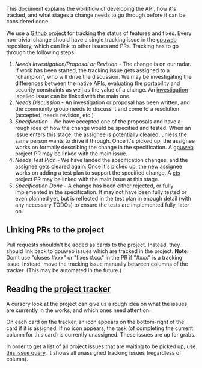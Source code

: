 This document explains the workflow of developing the API, how it's tracked, and what stages a change needs to go through before it can be considered done.

We use a [Github project](https://github.com/orgs/gpuweb/projects/1) for tracking the status of features and fixes. Every non-trivial change should have a single tracking issue in the [gpuweb](https://github.com/gpuweb/gpuweb) repository, which can link to other issues and PRs. Tracking has to go through the following steps:

  1. _Needs Investigation/Proposal or Revision_ - The change is on our radar. If work has been started, the tracking issue gets assigned to a "champion", who will drive the discussion. We may be investigating the differences between the native APIs, evaluating the portability and security constraints as well as the value of a change. An [investigation](https://github.com/gpuweb/gpuweb/labels/investigation)-labelled issue can be linked with the main one.
  1. _Needs Discussion_ - An investigation or proposal has been written, and the community group needs to discuss it and come to a resolution (accepted, needs revision, etc.)
  1. _Specification_ - We have accepted one of the proposals and have a rough idea of how the change would be specified and tested. When an issue enters this stage, the assignee is potentially cleared, unless the same person wants to drive it through. Once it's picked up, the assignee works on formally describing the change in the specification. A [gpuweb](https://github.com/gpuweb/gpuweb) project PR may be linked with the main issue.
  1. _Needs Test Plan_ - We have landed the specification changes, and the assignee gets cleared again. Once it's picked up, the new assignee works on adding a test plan to support the specified change. A [cts](https://github.com/gpuweb/cts) project PR may be linked with the main issue at this stage.
  1. _Specification Done_ - A change has been either rejected, or fully implemented in the specification. It may not have been fully tested or even planned yet, but is reflected in the test plan in enough detail (with any necessary TODOs) to ensure the tests are implemented fully, later on.

## Linking PRs to the project

Pull requests shouldn't be added as cards to the project. Instead, they should link back to gpuweb issues which are tracked in the project. **Note:** Don't use "closes #xxx" or "fixes #xxx" in the PR if "#xxx" is a tracking issue. Instead, move the tracking issue manually between columns of the tracker. (This may be automated in the future.)

## Reading the [project tracker](https://github.com/orgs/gpuweb/projects/1)

A cursory look at the project can give us a rough idea on what the issues are currently in the works, and which ones need attention.

On each card on the tracker, an icon appears on the bottom-right of the card if it is assigned. If no icon appears, the task (of completing the current column for this card) is currently unassigned. These issues are up for grabs.

In order to get a list of all project issues that are waiting to be picked up, use [this issue query](https://github.com/gpuweb/gpuweb/issues?q=is%3Aopen+is%3Aissue+project%3Agpuweb%2F1+no%3Aassignee). It shows all unassigned tracking issues (regardless of column).